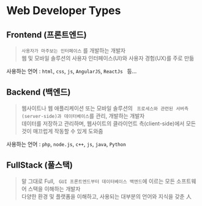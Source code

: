 # Web Developer Types

## Frontend (프론트엔드)
> ``` 사용자가 마주보는 인터페이스 ``` 를 개발하는 개발자   
웹 및 모바일 솔루션의 사용자 인터페이스(UI)와 사용자 경험(UX)를 주로 만듦     

사용하는 언어 : ``` html ```, ``` css ```, ``` js ```, ``` AngularJS ```, ``` ReactJs  ``` 등... <br>

## Backend (백엔드)
> 웹사이트나 웹 애플리케이션 또는 모바일 솔루션의 ``` 프로세스와 관련된 서버측(server-side)과 데이터베이스```를 관리, 개발하는 개발자        
데이터를 저장하고 관리하며, 웹사이트의 클라이언트 측(client-side)에서 모든 것이 매끄럽게 작동할 수 있게 도와줌    

사용하는 언어 : ``` php ```, ``` node.js ```, ``` c++ ```, ``` js ```, ``` java ```, ``` Python ``` <br>

## FullStack (풀스택)
>  말 그대로 Full, ``` GUI 프론트엔드부터 데이터베이스 백엔드```에 이르는 모든 소프트웨어 스택을 이해하는 개발자     
 다양한 환경 및 플랫폼을 이해하고, 사용되는 대부분의 언어와 지식을 갖춘 人